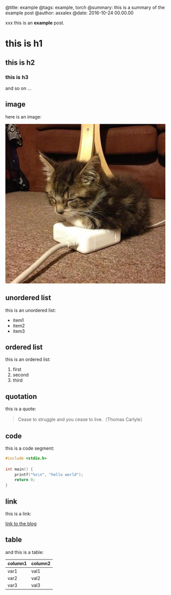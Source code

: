 @title: example
@tags: example, torch
@summary: this is a summary of the example post
@author: asxalex
@date: 2016-10-24 00.00.00

xxx
this is an **example** post.

# this is h1
## this is h2
### this is h3

and so on ...

## image
here is an image:

![img](/static/img/cat.jpg)

## unordered list
this is an unordered list:

* item1
* item2
* item3

## ordered list
this is an ordered list:

1. first
2. second
3. third

## quotation
this is a quote:

> Cease to struggle and you cease to live.（Thomas Carlyle）

## code
this is a code segment:

```c
#include <stdio.h>

int main() {
    printf("%s\n", "hello world");
    return 0;
}
```

## link
this is a link:

[link to the blog](/)

## table
and this is a table:

|column1|column2|
|---|---|
|var1|val1|
|var2|val2|
|var3|val3|
